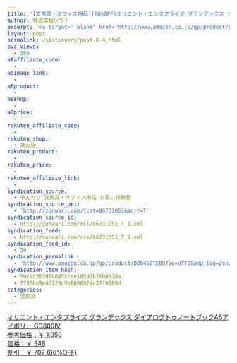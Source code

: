 ```yaml
---
title: '[文房具・オフィス用品](66%OFF)オリエント・エンタプライズ グランデックス ダイアログトゥノートブックA6アイボリー GD800IV ￥348'
author: 特価情報ツウ！
excerpt: '<a target="_blank" href="http://www.amazon.co.jp/gp/product/B0046ZTEBQ?ie=UTF8&amp;tag=zonwari-22&amp;linkCode=as2&amp;camp=247&amp;creative=7399&amp;creativeASIN=B0046ZTEBQ"><img src="http://ecx.images-amazon.com/images/I/419MSTsFRIL._SL100_.jpg"><br>&#12458;&#12522;&#12456;&#12531;&#12488;&#12539;&#12456;&#12531;&#12479;&#12503;&#12521;&#12452;&#12474; &#12464;&#12521;&#12531;&#12487;&#12483;&#12463;&#12473; &#12480;&#12452;&#12450;&#12525;&#12464;&#12488;&#12453;&#12494;&#12540;&#12488;&#12502;&#12483;&#12463;A6&#12450;&#12452;&#12508;&#12522;&#12540; GD800IV<br>&#21442;&#32771;&#20385;&#26684;&#65306;&#65509; 1,050<br>&#20385;&#26684;&#65306;&#65509; 348<br>&#21106;&#24341;&#65306;&#65509; 702 (66%OFF)</a>'
layout: post
permalink: /stationery/post-0-4.html
pvc_views:
  - 580
a8affiliate_code:
  - 
a8image_link:
  - 
a8product:
  - 
a8shop:
  - 
a8price:
  - 
rakuten_affiliate_code:
  - 
rakuten_shop:
  - 楽天店
rakuten_product:
  - 
rakuten_price:
  - 
rakuten_affiliate_link:
  - 
syndication_source:
  - ぞんわり 文房具・オフィス用品 お買い得新着
syndication_source_uri:
  - 'http://zonwari.com/?cat=86731051&sort=T'
syndication_source_id:
  - http://zonwari.com/rss/86731051_T_1.xml
syndication_feed:
  - http://zonwari.com/rss/86731051_T_1.xml
syndication_feed_id:
  - 20
syndication_permalink:
  - 'http://www.amazon.co.jp/gp/product/B0046ZTEBQ?ie=UTF8&amp;tag=zonwari-22&amp;linkCode=as2&amp;camp=247&amp;creative=7399&amp;creativeASIN=B0046ZTEBQ'
syndication_item_hash:
  - 59cec363d6b845ccee185d7b7f00378a
  - 7753be5e40126c9e8666824c27f6109d
categories:
  - 文房具
---
```

[<img src='http://i1.wp.com/ecx.images-amazon.com/images/I/419MSTsFRIL._SL150_.jpg?w=546' title="" alt="" data-recalc-dims="1" />  
オリエント・エンタプライズ グランデックス ダイアログトゥノートブックA6アイボリー GD800IV  
参考価格：￥ 1,050  
価格：￥ 348  
割引：￥ 702 (66%OFF)][1]

 [1]: http://www.amazon.co.jp/gp/product/B0046ZTEBQ?ie=UTF8&#038;tag=tokkajohotsu-22&#038;linkCode=as2&#038;camp=247&#038;creative=7399&#038;creativeASIN=B0046ZTEBQ